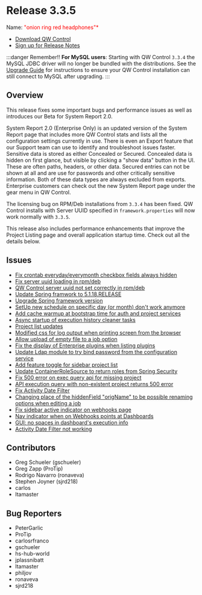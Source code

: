 # Release 3.3.5

Name: <span style="color: red"><span class="glyphicon glyphicon-headphones"></span> "onion ring red headphones"*</span>

- [Download QW Control](https://download.qwcontrol.com/)
- [Sign up for Release Notes](https://www.qwcontrol.com/release-notes-signup)

:::danger Remember!!
**For MySQL users**: Starting with QW Control `3.3.4` the MySQL JDBC driver will no longer be
bundled with the distributions. See the [Upgrade Guide](/upgrading/upgrading-to-qwcontrol-3.3.4.md)
for instructions to ensure your QW Control installation can still connect to MySQL after upgrading.
:::

## Overview

This release fixes some important bugs and performance issues as well as introduces our Beta for System Report 2.0.

System Report 2.0 (Enterprise Only) is an updated version of the System Report page that includes
more QW Control stats and lists all the configuration settings currently in use. There is even an Export
feature that our Support team can use to identify and troubleshoot issues faster. Sensitive data is
stored as either Concealed or Secured. Concealed data is hidden on first glance, but visible by
clicking a "show data" button in the UI. These are often paths, headers, or other data.
Secured entries can not be shown at all and are use for passwords and other critically sensitive information.
Both of these data types are always excluded from exports. Enterprise customers can check out the
new System Report page under the gear menu in QW Control.

The licensing bug on RPM/Deb installations from `3.3.4` has been fixed. QW Control installs with Server UUID
specified in `framework.properties` will now work normally with `3.3.5`.

This release also includes performance enhancements that improve the Project Listing page and overall application
startup time. Check out all the details below.

## Issues

* [Fix crontab everyday/everymonth checkbox fields always hidden](https://github.com/qwcontrol/qwcontrol/pull/6560)
* [Fix server uuid loading in rpm/deb](https://github.com/qwcontrol/qwcontrol/pull/6544)
* [QW Control server uuid not set correctly in rpm/deb](https://github.com/qwcontrol/qwcontrol/issues/6543)
* [Update Spring framwork to 5.1.18.RELEASE](https://github.com/qwcontrol/qwcontrol/pull/6542)
* [Upgrade Spring framework version](https://github.com/qwcontrol/qwcontrol/issues/6541)
* [SetUp new schedule on specific day (or month) don't work anymore](https://github.com/qwcontrol/qwcontrol/issues/6533)
* [Add cache warmup at bootstrap time for auth and project services](https://github.com/qwcontrol/qwcontrol/pull/6527)
* [Async startup of execution history cleaner tasks](https://github.com/qwcontrol/qwcontrol/pull/6526)
* [Project list updates](https://github.com/qwcontrol/qwcontrol/pull/6523)
* [Modified css for log output when printing screen from the browser](https://github.com/qwcontrol/qwcontrol/pull/6522)
* [Allow upload of empty file to a job option](https://github.com/qwcontrol/qwcontrol/pull/6519)
* [Fix the display of Enterprise plugins when listing plugins](https://github.com/qwcontrol/qwcontrol/pull/6518)
* [Update Ldap module to try bind password from the configuration service](https://github.com/qwcontrol/qwcontrol/pull/6514)
* [Add feature toggle for sidebar project list ](https://github.com/qwcontrol/qwcontrol/pull/6513)
* [Update ContainerRoleSource to return roles from Spring Security](https://github.com/qwcontrol/qwcontrol/pull/6507)
* [Fix 500 error on exec query api for missing project](https://github.com/qwcontrol/qwcontrol/pull/6498)
* [API execution query with non-existent project returns 500 error](https://github.com/qwcontrol/qwcontrol/issues/6497)
* [Fix Activity Date Filter ](https://github.com/qwcontrol/qwcontrol/pull/6493)
* [Changing place of the hiddenField "origName" to be possible renaming options when editing a job](https://github.com/qwcontrol/qwcontrol/pull/6488)
* [Fix sidebar active indicator on webhooks page](https://github.com/qwcontrol/qwcontrol/pull/6473)
* [Nav indicator when on Webhooks points at Dashboards](https://github.com/qwcontrol/qwcontrol/issues/6472)
* [GUI: no spaces in dashboard's execution info](https://github.com/qwcontrol/qwcontrol/issues/6195)
* [Activity Date Filter not working](https://github.com/qwcontrol/qwcontrol/issues/6089)

## Contributors

* Greg Schueler (gschueler)
* Greg Zapp (ProTip)
* Rodrigo Navarro (ronaveva)
* Stephen Joyner (sjrd218)
* carlos
* ltamaster

## Bug Reporters

* PeterGarlic
* ProTip
* carlosrfranco
* gschueler
* hs-hub-world
* jplassnibatt
* ltamaster
* philjov
* ronaveva
* sjrd218
